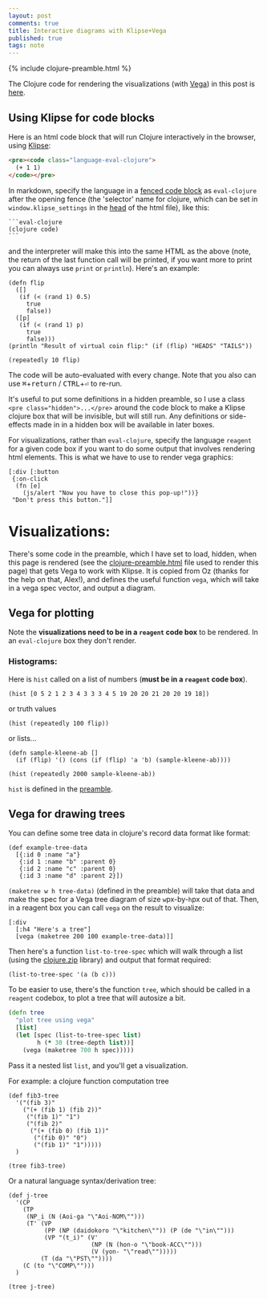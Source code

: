 ```yaml
---
layout: post
comments: true
title: Interactive diagrams with Klipse+Vega
published: true
tags: note
---
```


<!-- The following preamble (in /_includes/) is needed for the Vega stuff -->
{% include clojure-preamble.html %}

The Clojure code for rendering the visualizations (with [Vega](https://vega.github.io/vega/)) in this post is [here](https://github.com/jahoo/jahoo.github.io/blob/master/_includes/clojure-preamble.html).

## Using Klipse for code blocks

Here is an html code block that will run Clojure interactively in the browser, using [Klipse](https://github.com/viebel/klipse):

```html
<pre><code class="language-eval-clojure">
  (+ 1 1)
</code></pre>
```

In markdown, specify the language in a [fenced code block](https://www.markdownguide.org/extended-syntax/#:~:text=syntax%20highlighting%20for%20fenced%20code%20blocks) as `eval-clojure` after the opening fence (the 'selector' name for clojure, which can be set in `window.klipse_settings` in the [head](https://github.com/jahoo/jahoo.github.io/blob/master/_includes/head.html) of the html file), like this:

~~~
```eval-clojure
(clojure code)
```
~~~

and the interpreter will make this into the same HTML as the above (note, the return of the last function call will be printed, if you want more to print you can always use `print` or `println`). Here's an example:

```eval-clojure
(defn flip
  ([]
   (if (< (rand 1) 0.5)
     true
     false))
  ([p]
   (if (< (rand 1) p)
     true
     false)))
(println "Result of virtual coin flip:" (if (flip) "HEADS" "TAILS"))

(repeatedly 10 flip)
```

The code will be auto-evaluated with every change. Note that you also can use <kbd>⌘</kbd>+<kbd>return</kbd> / <kbd>CTRL</kbd>+<kbd>⏎</kbd> to re-run. 

It's useful to put some definitions in a hidden preamble, so I use a class `<pre class="hidden">...</pre>` around the code block to make a Klipse clojure box that will be invisible, but will still run. Any definitions or side-effects made in in a hidden box will be available in later boxes.

For visualizations, rather than `eval-clojure`, specify the language `reagent` for a given code box if you want to do some output that involves rendering html elements. This is what we have to use to render vega graphics:

```reagent
[:div [:button
 {:on-click
  (fn [e]
    (js/alert "Now you have to close this pop-up!"))}
 "Don't press this button."]]
```

# Visualizations:

There's some code in the preamble, which I have set to load, hidden, when this page is rendered (see the [clojure-preamble.html](https://github.com/jahoo/jahoo.github.io/blob/master/_includes/clojure-preamble.html) file used to render this page) that gets Vega to work with Klipse. It is copied from Oz (thanks for the help on that, Alex!), and defines the useful function `vega`, which will take in a vega spec vector, and output a diagram.  

## Vega for plotting

Note the **visualizations need to be in a `reagent` code box** to be rendered. In an `eval-clojure` box they don't render.

### Histograms:

Here is `hist` called on a list of numbers (**must be in a `reagent` code box**).
```reagent
(hist [0 5 2 1 2 3 4 3 3 3 4 5 19 20 20 21 20 20 19 18])
```
or truth values
```reagent
(hist (repeatedly 100 flip))
```

or lists...
```reagent
(defn sample-kleene-ab []
  (if (flip) '() (cons (if (flip) 'a 'b) (sample-kleene-ab))))

(hist (repeatedly 2000 sample-kleene-ab))
```

`hist` is defined in the [preamble](https://github.com/jahoo/jahoo.github.io/blob/master/_includes/clojure-preamble.html).


## Vega for drawing trees

You can define some tree data in clojure's record data format like format:

```eval-clojure
(def example-tree-data
  [{:id 0 :name "a"}
   {:id 1 :name "b" :parent 0}
   {:id 2 :name "c" :parent 0}
   {:id 3 :name "d" :parent 2}])
```

`(maketree w h tree-data)` (defined in the preamble) will take that data and make the spec for a Vega tree diagram of size `w`px-by-`h`px out of that. Then, in a reagent box you can call `vega` on the result to visualize:

```reagent
[:div
  [:h4 "Here's a tree"]
  [vega (maketree 200 100 example-tree-data)]]
```

Then here's a function `list-to-tree-spec` which will walk through a list (using the [clojure.zip](https://clojuredocs.org/clojure.zip) library) and output that format required:

```eval-clojure
(list-to-tree-spec '(a (b c)))
```

To be easier to use, there's the function `tree`, which should be called in a `reagent` codebox, to plot a tree that will autosize a bit.

```clojure
(defn tree
  "plot tree using vega"
  [list]
  (let [spec (list-to-tree-spec list)
        h (* 30 (tree-depth list))]
    (vega (maketree 700 h spec)))))
```

Pass it a nested list `list`, and you'll get a visualization.

For example: a clojure function computation tree

```eval-clojure
(def fib3-tree
  '("(fib 3)"
    ("(+ (fib 1) (fib 2))"
     ("(fib 1)" "1")
     ("(fib 2)"
      ("(+ (fib 0) (fib 1))"
       ("(fib 0)" "0")
       ("(fib 1)" "1")))))
  )
```

```reagent
(tree fib3-tree)
```

Or a natural language syntax/derivation tree:

```eval-clojure
(def j-tree
  '(CP 
    (TP 
     (NP_i (N (Aoi-ga "\"Aoi-NOM\"")))
     (T' (VP 
          (PP (NP (daidokoro "\"kitchen\"")) (P (de "\"in\""))) 
          (VP "(t_i)" (V' 
                       (NP (N (hon-o "\"book-ACC\"")))
                       (V (yon- "\"read\"")))))
         (T (da "\"PST\"")))) 
    (C (to "\"COMP\"")))
  )
```

```reagent
(tree j-tree)
```

